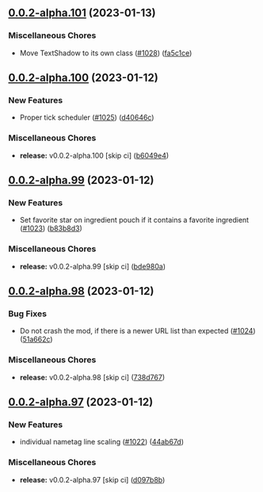 ## [0.0.2-alpha.101](https://github.com/Wynntils/Artemis/compare/v0.0.2-alpha.100...v0.0.2-alpha.101) (2023-01-13)


### Miscellaneous Chores

* Move TextShadow to its own class ([#1028](https://github.com/Wynntils/Artemis/issues/1028)) ([fa5c1ce](https://github.com/Wynntils/Artemis/commit/fa5c1ce129b5908cec7bab02346b0e0114734a62))

## [0.0.2-alpha.100](https://github.com/Wynntils/Artemis/compare/v0.0.2-alpha.99...v0.0.2-alpha.100) (2023-01-12)


### New Features

* Proper tick scheduler ([#1025](https://github.com/Wynntils/Artemis/issues/1025)) ([d40646c](https://github.com/Wynntils/Artemis/commit/d40646c16a5cd2aea54f3255e7e200e12222453e))


### Miscellaneous Chores

* **release:** v0.0.2-alpha.100 [skip ci] ([b6049e4](https://github.com/Wynntils/Artemis/commit/b6049e49a8b7a031b0c8fb799a59ceb19d5dc999))

## [0.0.2-alpha.99](https://github.com/Wynntils/Artemis/compare/v0.0.2-alpha.98...v0.0.2-alpha.99) (2023-01-12)


### New Features

* Set favorite star on ingredient pouch if it contains a favorite ingredient ([#1023](https://github.com/Wynntils/Artemis/issues/1023)) ([b83b8d3](https://github.com/Wynntils/Artemis/commit/b83b8d3a0e6228eafdca7d43471aa96527e97ecc))


### Miscellaneous Chores

* **release:** v0.0.2-alpha.99 [skip ci] ([bde980a](https://github.com/Wynntils/Artemis/commit/bde980a4b4ccbeb64fd594bea3519fbe0759b9d3))

## [0.0.2-alpha.98](https://github.com/Wynntils/Artemis/compare/v0.0.2-alpha.97...v0.0.2-alpha.98) (2023-01-12)


### Bug Fixes

* Do not crash the mod, if there is a newer URL list than expected ([#1024](https://github.com/Wynntils/Artemis/issues/1024)) ([51a662c](https://github.com/Wynntils/Artemis/commit/51a662c91679f7cdc51ef49030d97a4ac61f45ea))


### Miscellaneous Chores

* **release:** v0.0.2-alpha.98 [skip ci] ([738d767](https://github.com/Wynntils/Artemis/commit/738d767d05173846f81900d3e153a1ea904ab6de))

## [0.0.2-alpha.97](https://github.com/Wynntils/Artemis/compare/v0.0.2-alpha.96...v0.0.2-alpha.97) (2023-01-12)


### New Features

* individual nametag line scaling ([#1022](https://github.com/Wynntils/Artemis/issues/1022)) ([44ab67d](https://github.com/Wynntils/Artemis/commit/44ab67d7789a2abaa44745d4c0a481df957dd2fb))


### Miscellaneous Chores

* **release:** v0.0.2-alpha.97 [skip ci] ([d097b8b](https://github.com/Wynntils/Artemis/commit/d097b8b6527a607436c159cef288e91bc86ff1e2))

